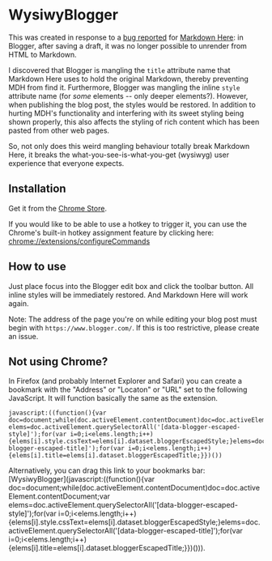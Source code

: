 WysiwyBlogger
=============

This was created in response to a [bug reported](https://groups.google.com/forum/#!topic/markdown-here/R74jF9bce3w) 
for [Markdown Here](http://markdown-here.com): in Blogger, after saving a draft,
it was no longer possible to unrender from HTML to Markdown.

I discovered that Blogger is mangling the `title` attribute name that Markdown Here
uses to hold the original Markdown, thereby preventing MDH from find it. Furthermore,
Blogger was mangling the inline `style` attribute name (for *some* elements -- 
only deeper elements?). However, when publishing the blog post, the styles would
be restored. In addition to hurting MDH's functionality and interfering with its
sweet styling being shown properly, this also affects the styling of rich content
which has been pasted from other web pages.

So, not only does this weird mangling behaviour totally break Markdown Here, it
breaks the what-you-see-is-what-you-get (wysiwyg) user experience that everyone
expects.

## Installation

Get it from the [Chrome Store](https://chrome.google.com/webstore/detail/wysiwyblogger/apdeenjcfcccaoaeccbbnaiofikcpeic).

If you would like to be able to use a hotkey to trigger it, you can use the Chrome's
built-in hotkey assignment feature by clicking here:  
[chrome://extensions/configureCommands](chrome://extensions/configureCommands)

## How to use

Just place focus into the Blogger edit box and click the toolbar button. All 
inline styles will be immediately restored. And Markdown Here will work again.

Note: The address of the page you're on while editing your blog post must begin
with `https://www.blogger.com/`. If this is too restrictive, please create an issue.

## Not using Chrome?

In Firefox (and probably Internet Explorer and Safari) you can create a bookmark
with the "Address" or "Locaton" or "URL" set to the following JavaScript. It will
function basically the same as the extension.

```
javascript:((function(){var doc=document;while(doc.activeElement.contentDocument)doc=doc.activeElement.contentDocument;var elems=doc.activeElement.querySelectorAll('[data-blogger-escaped-style]');for(var i=0;i<elems.length;i++){elems[i].style.cssText=elems[i].dataset.bloggerEscapedStyle;}elems=doc.activeElement.querySelectorAll('[data-blogger-escaped-title]');for(var i=0;i<elems.length;i++){elems[i].title=elems[i].dataset.bloggerEscapedTitle;}})())
```

Alternatively, you can drag this link to your bookmarks bar: [WysiwyBlogger](javascript:((function(){var doc=document;while(doc.activeElement.contentDocument)doc=doc.activeElement.contentDocument;var elems=doc.activeElement.querySelectorAll('[data-blogger-escaped-style]');for(var i=0;i<elems.length;i++){elems[i].style.cssText=elems[i].dataset.bloggerEscapedStyle;}elems=doc.activeElement.querySelectorAll('[data-blogger-escaped-title]');for(var i=0;i<elems.length;i++){elems[i].title=elems[i].dataset.bloggerEscapedTitle;}})())).
